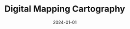 ---
title: "Digital Mapping Cartography"
collection: teaching
type: "Undergraduate course"
permalink: /teaching/2024-Digital-Mapping-Cartography
venue: "The University of Alabama"
date: 2024-01-01
location: "Tuscaloosa, USA"
---